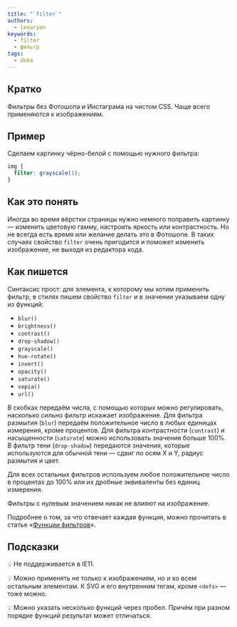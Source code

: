 ```yaml
---
title: "`filter`"
authors:
  - lenaryan
keywords:
  - filter
  - фильтр
tags:
  - doka
---
```


## Кратко

Фильтры без Фотошопа и Инстаграма на чистом CSS. Чаще всего применяются к изображениям.

## Пример

Сделаем картинку чёрно-белой с помощью нужного фильтра:

```css
img {
  filter: grayscale(1);
}
```

## Как это понять

Иногда во время вёрстки страницы нужно немного поправить картинку — изменить цветовую гамму, настроить яркость или контрастность. Но не всегда есть время или желание делать это в Фотошопе. В таких случаях свойство `filter` очень пригодится и поможет изменить изображение, не выходя из редактора кода.

## Как пишется

Синтаксис прост: для элемента, к которому мы хотим применить фильтр, в стилях пишем свойство `filter` и в значении указываем одну из функций:

  - `blur()`
  - `brightness()`
  - `contrast()`
  - `drop-shadow()`
  - `grayscale()`
  - `hue-rotate()`
  - `invert()`
  - `opacity()`
  - `saturate()`
  - `sepia()`
  - `url()`

В скобках передаём числа, с помощью которых можно регулировать, насколько сильно фильтр искажает изображение. Для фильтра размытия (`blur`) передаём положительное число в любых единицах измерения, кроме процентов. Для фильтра контрастности (`contrast`) и насыщенности (`saturate`) можно использовать значения больше 100%. В фильтр тени (`drop-shadow`) передаются значения, которые используются для обычной тени — сдвиг по осям X и Y, радиус размытия и цвет.

Для всех остальных фильтров используем любое положительное число в процентах до 100% или их дробные эквиваленты без единиц измерения.

Фильтры с нулевым значением никак не влияют на изображение.

Подробнее о том, за что отвечает каждая функция, можно прочитать в статье «[Функции фильтров](/css/filter-functions)».

## Подсказки

💡 Не поддерживается в IE11.

💡 Можно применять не только к изображениям, но и ко всем остальным элементам. К SVG и его внутренним тегам, кроме `<defs>` — тоже можно.

💡 Можно указать несколько функций через пробел. Причём при разном порядке функций результат может отличаться.
